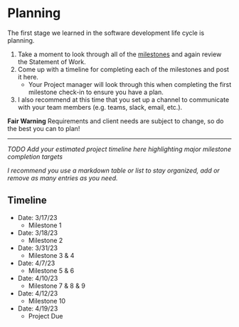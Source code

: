 # Planning

The first stage we learned in the software development life cycle is planning. 

1. Take a moment to look through all of the [milestones](./../) and again review the Statement of Work. 
2. Come up with a timeline for completing each of the milestones and post it here.
	- Your Project manager will look through this when completing the first milestone check-in to ensure you have a plan.
3. I also recommend at this time that you set up a channel to communicate with your team members (e.g. teams, slack, email, etc.).

**Fair Warning** Requirements and client needs are subject to change, so do the best you can to plan!

<hr>

*TODO Add your estimated project timeline here highlighting major milestone completion targets*

*I recommend you use a markdown table or list to stay organized, add or remove as many entries as you need.*


## Timeline

- Date: 3/17/23
	- Milestone 1
- Date: 3/18/23
	- Milestone 2
- Date: 3/31/23
	- Milestone 3 & 4
- Date: 4/7/23
	- Milestone 5 & 6
- Date: 4/10/23
	- Milestone 7 & 8 & 9
- Date: 4/12/23
	- Milestone 10
- Date: 4/19/23
	- Project Due
